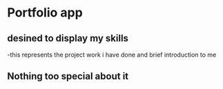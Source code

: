 # Portfolio app

## desined to display my skills

-this represents the project work i have done and brief introduction to me

## Nothing too special about it
